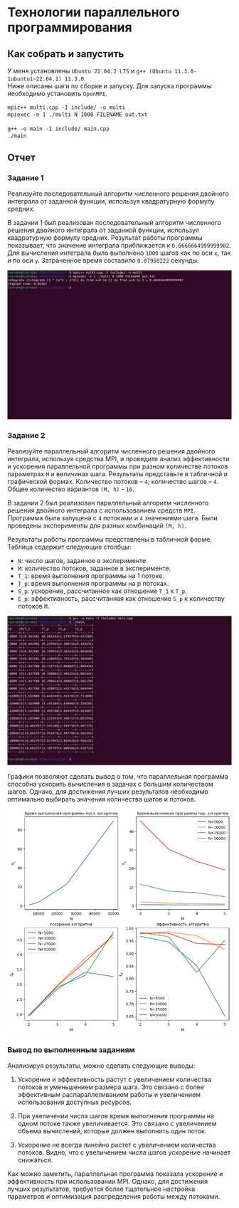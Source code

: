 # Технологии параллельного программирования

## Как собрать и запустить

У меня установлены `Ubuntu 22.04.2 LTS` и `g++ (Ubuntu 11.3.0-1ubuntu1~22.04.1) 11.3.0`. \
Ниже описаны шаги по сборке и запуску. Для запуска программы необходимо установить `OpenMPI`.

```console
mpic++ multi.cpp -I include/ -o multi
mpiexec -n 1 ./multi N 1000 FILENAME out.txt

g++ -o main -I include/ main.cpp
./main
```

## Отчет

### Задание 1 

Реализуйте последовательный алгоритм численного решения двойного интеграла от заданной функции, используя квадратурную формулу средних.

В задании 1 был реализован последовательный алгоритм численного решения двойного интеграла от заданной функции, используя квадратурную формулу средних. Результат работы программы показывает, что значение интеграла приближается к `0.6666664999999982`. Для вычисления интеграла было выполнено `1000` шагов как по оси `x`, так и по оси `y`. Затраченное время составило `0.07950222` секунды.

![3_1](./png/3_1.png)

### Задание 2

Реализуйте параллельный алгоритм численного решения
двойного интеграла, используя средства MPI, и проведите анализ
эффективности и ускорения параллельной программы при разном количестве потоков параметрах `M` и величинах шага. Результаты представьте в табличной и графической формах. Количество потоков – `4`; количество шагов – `4`. Общее количество вариантов `(M, h)` - `16`.


В задании 2 был реализован параллельный алгоритм численного решения двойного интеграла с использованием средств `MPI`. Программа была запущена с `4` потоками и `4` значениями шага. Были проведены эксперименты для разных комбинаций `(M, h)`.

Результаты работы программы представлены в табличной форме. Таблица содержит следующие столбцы:

- `N`: число шагов, заданное в эксперименте.
- `M`: количество потоков, заданное в эксперименте.
- `T_1`: время выполнения программы на 1 потоке.
- `T_p`: время выполнения программы на p потоках.
- `S_p`: ускорение, рассчитанное как отношение `T_1` к `T_p`.
- `E_p`: эффективность, рассчитанная как отношение `S_p` к количеству потоков `M`.

![3_2](./png/3_2.png)

Графики позволяют сделать вывод о том, что параллельная программа способна ускорить вычисления в задачах с большим количеством шагов. Однако, для достижения лучших результатов необходимо оптимально выбирать значения количества шагов и потоков.

![3_2](./png/3_2_table.png)

### Вывод по выполненным заданиям

Анализируя результаты, можно сделать следующие выводы:

1. Ускорение и эффективность растут с увеличением количества потоков и уменьшением размера шага. Это связано с более эффективным распараллеливанием работы и увеличением использования доступных ресурсов.

2. При увеличении числа шагов время выполнения программы на одном потоке также увеличивается. Это связано с увеличением объема вычислений, которые должен выполнить один поток.

3. Ускорение не всегда линейно растет с увеличением количества потоков. Видно, что с увеличением числа шагов ускорение начинает снижаться.

Как можно заметить, параллельная программа показала ускорение и эффективность при использовании MPI. Однако, для достижения лучших результатов, требуется более тщательное настройка параметров и оптимизация распределения работы между потоками.
